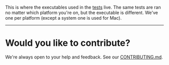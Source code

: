 This is where the executables used in the [tests](../) live. The same tests are ran no matter which platform you're on, but the executable is different. We've one per platform (except a system one is used for Mac).

---

# Would you like to contribute?

We're always open to your help and feedback. See our [CONTRIBUTING.md](../../CONTRIBUTING.md).